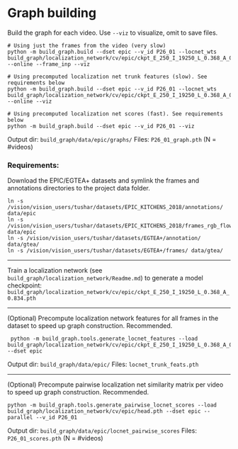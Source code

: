 # Graph building

Build the graph for each video. Use `--viz` to visualize, omit to save files.
```
# Using just the frames from the video (very slow)
python -m build_graph.build --dset epic --v_id P26_01 --locnet_wts build_graph/localization_network/cv/epic/ckpt_E_250_I_19250_L_0.368_A_0.834.pth --online --frame_inp --viz

# Using precomputed localization net trunk features (slow). See requirements below
python -m build_graph.build --dset epic --v_id P26_01 --locnet_wts build_graph/localization_network/cv/epic/ckpt_E_250_I_19250_L_0.368_A_0.834.pth --online --viz

# Using precomputed localization net scores (fast). See requirements below
python -m build_graph.build --dset epic --v_id P26_01 --viz
```
Output dir: `build_graph/data/epic/graphs/`
Files: `P26_01_graph.pth` (N = #videos)

### Requirements:

Download the EPIC/EGTEA+ datasets and symlink the frames and annotations directories to the project data folder.
```
ln -s /vision/vision_users/tushar/datasets/EPIC_KITCHENS_2018/annotations/ data/epic
ln -s /vision/vision_users/tushar/datasets/EPIC_KITCHENS_2018/frames_rgb_flow/ data/epic
ln -s /vision/vision_users/tushar/datasets/EGTEA+/annotation/ data/gtea/
ln -s /vision/vision_users/tushar/datasets/EGTEA+/frames/ data/gtea/
```

-------

 Train a localization network (see `build_graph/localization_network/Readme.md`) to generate a model checkpoint:
`build_graph/localization_network/cv/epic/ckpt_E_250_I_19250_L_0.368_A_0.834.pth`

-------

(Optional) Precompute localization network features for all frames in the dataset to speed up graph construction. Recommended.
```
 python -m build_graph.tools.generate_locnet_features --load build_graph/localization_network/cv/epic/ckpt_E_250_I_19250_L_0.368_A_0.834.pth --dset epic
```
Output dir: `build_graph/data/epic/`
Files: `locnet_trunk_feats.pth`

-------
(Optional) Precompute pairwise localization net similarity matrix per video to speed up graph construction. Recommended.
```
python -m build_graph.tools.generate_pairwise_locnet_scores --load build_graph/localization_network/cv/epic/head.pth --dset epic --parallel --v_id P26_01
```
Output dir: `build_graph/data/epic/locnet_pairwise_scores`
Files: `P26_01_scores.pth` (N = #videos)